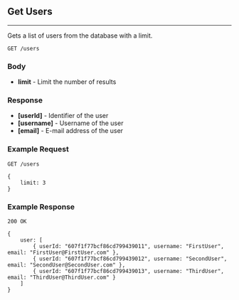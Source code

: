 ## Get Users
---
Gets a list of users from the database with a limit.

`GET /users`

### Body
- **limit** - Limit the number of results

### Response
- **[userId]** - Identifier of the user
- **[username]** - Username of the user
- **[email]** - E-mail address of the user

### Example Request
`GET /users`

```
{
	limit: 3
}
```

### Example Response
`200 OK`

```
{
	user: [
		{ userId: "607f1f77bcf86cd799439011", username: "FirstUser", email: "FirstUser@FirstUser.com" },
		{ userId: "607f1f77bcf86cd799439012", username: "SecondUser", email: "SecondUser@SecondUser.com" },
		{ userId: "607f1f77bcf86cd799439013", username: "ThirdUser", email: "ThirdUser@ThirdUser.com" }
	]
}
```


